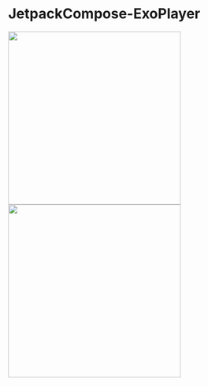 # JetpackCompose-ExoPlayer
<img src="https://user-images.githubusercontent.com/36333407/196536745-c41c1773-4bfc-4768-933b-06a041c47506.png" width="350" />
<img src="https://user-images.githubusercontent.com/36333407/196537324-00865bb2-11d1-4f71-984e-245615d0e058.png" width="350" />
